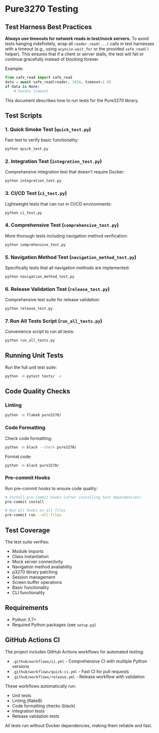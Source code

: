 # Pure3270 Testing

## Test Harness Best Practices

**Always use timeouts for network reads in test/mock servers.**
To avoid tests hanging indefinitely, wrap all `reader.read(...)` calls in test harnesses with a timeout (e.g., using `asyncio.wait_for` or the provided `safe_read()` helper). This ensures that if a client or server stalls, the test will fail or continue gracefully instead of blocking forever.

Example:

```python
from safe_read import safe_read
data = await safe_read(reader, 1024, timeout=1.0)
if data is None:
	# handle timeout
```


This document describes how to run tests for the Pure3270 library.

## Test Scripts

### 1. Quick Smoke Test (`quick_test.py`)
Fast test to verify basic functionality:
```bash
python quick_test.py
```

### 2. Integration Test (`integration_test.py`)
Comprehensive integration test that doesn't require Docker:
```bash
python integration_test.py
```

### 3. CI/CD Test (`ci_test.py`)
Lightweight tests that can run in CI/CD environments:
```bash
python ci_test.py
```

### 4. Comprehensive Test (`comprehensive_test.py`)
More thorough tests including navigation method verification:
```bash
python comprehensive_test.py
```

### 5. Navigation Method Test (`navigation_method_test.py`)
Specifically tests that all navigation methods are implemented:
```bash
python navigation_method_test.py
```

### 6. Release Validation Test (`release_test.py`)
Comprehensive test suite for release validation:
```bash
python release_test.py
```

### 7. Run All Tests Script (`run_all_tests.py`)
Convenience script to run all tests:
```bash
python run_all_tests.py
```

## Running Unit Tests

Run the full unit test suite:
```bash
python -m pytest tests/ -v
```

## Code Quality Checks

### Linting
```bash
python -m flake8 pure3270/
```

### Code Formatting
Check code formatting:
```bash
python -m black --check pure3270/
```

Format code:
```bash
python -m black pure3270/
```

### Pre-commit Hooks
Run pre-commit hooks to ensure code quality:
```bash
# Install pre-commit hooks (after installing test dependencies)
pre-commit install

# Run all hooks on all files
pre-commit run --all-files
```

## Test Coverage

The test suite verifies:
- Module imports
- Class instantiation
- Mock server connectivity
- Navigation method availability
- p3270 library patching
- Session management
- Screen buffer operations
- Basic functionality
- CLI functionality

## Requirements

- Python 3.7+
- Required Python packages (see `setup.py`)

## GitHub Actions CI

The project includes GitHub Actions workflows for automated testing:

- `.github/workflows/ci.yml` - Comprehensive CI with multiple Python versions
- `.github/workflows/quick-ci.yml` - Fast CI for pull requests
- `.github/workflows/release.yml` - Release workflow with validation

These workflows automatically run:
- Unit tests
- Linting (flake8)
- Code formatting checks (black)
- Integration tests
- Release validation tests

All tests run without Docker dependencies, making them reliable and fast.

